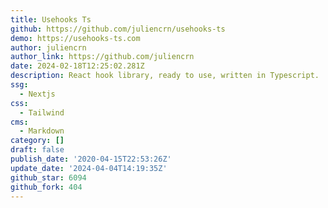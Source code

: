 ```yaml
---
title: Usehooks Ts
github: https://github.com/juliencrn/usehooks-ts
demo: https://usehooks-ts.com
author: juliencrn
author_link: https://github.com/juliencrn
date: 2024-02-18T12:25:02.281Z
description: React hook library, ready to use, written in Typescript.
ssg:
  - Nextjs
css:
  - Tailwind
cms:
  - Markdown
category: []
draft: false
publish_date: '2020-04-15T22:53:26Z'
update_date: '2024-04-04T14:19:35Z'
github_star: 6094
github_fork: 404
---
```

